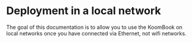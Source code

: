 # Deployment in a local network 

The goal of this documentation is to allow you to use the KoomBook on local networks once you have connected via Ethernet, not wifi networks. 